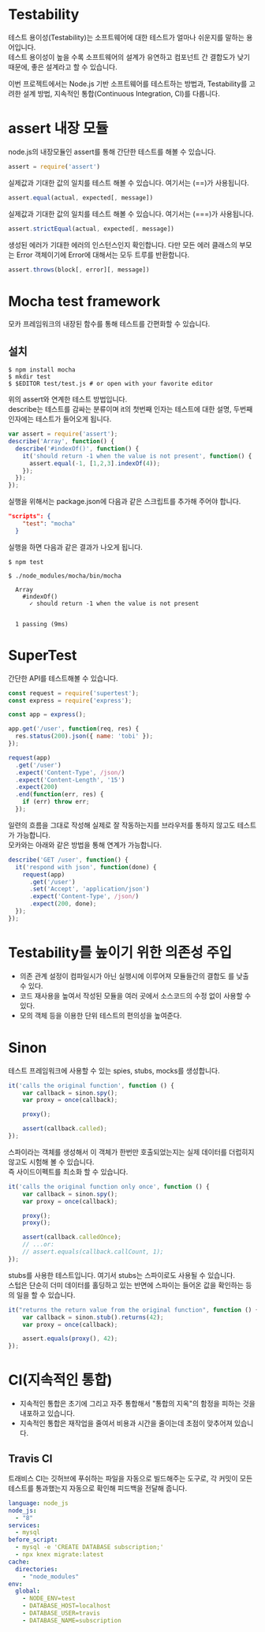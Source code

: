 # Testability

테스트 용이성(Testability)는 소프트웨어에 대한 테스트가 얼마나 쉬운지를 말하는 용어입니다.     
테스트 용이성이 높을 수록 소프트웨어의 설계가 유연하고 컴포넌트 간 결합도가 낮기 때문에, 좋은 설계라고 할 수 있습니다.    

이번 프로젝트에서는 Node.js 기반 소프트웨어를 테스트하는 방법과, Testability를 고려한 설계 방법, 지속적인 통합(Continuous Integration, CI)를 다룹니다.  

# assert 내장 모듈  
node.js의 내장모듈인 assert를 통해 간단한 테스트를 해볼 수 있습니다.  
```js
assert = require('assert')
```
실제값과 기대한 값의 일치를 테스트 해볼 수 있습니다. 여기서는 (==)가 사용됩니다. 
```js
assert.equal(actual, expected[, message])
```
실제값과 기대한 값의 일치를 테스트 해볼 수 있습니다. 여기서는 (===)가 사용됩니다. 
```js
assert.strictEqual(actual, expected[, message])
```  
생성된 에러가 기대한 에러의 인스턴스인지 확인합니다. 다만 모든 에러 클래스의 부모는 Error 객체이기에 Error에 대해서는 모두 트루를 반환합니다.
```js
assert.throws(block[, error][, message])
``` 
# Mocha test framework  
모카 프레임워크의 내장된 함수를 통해 테스트를 간편화할 수 있습니다.  
## 설치  
```
$ npm install mocha
$ mkdir test
$ $EDITOR test/test.js # or open with your favorite editor
```
위의 assert와 연계한 테스트 방법입니다.   
describe는 테스트를 감싸는 분류이며 it의 첫번째 인자는 테스트에 대한 설명, 두번째 인자에는 테스트가 들어오게 됩니다.  
```js
var assert = require('assert');
describe('Array', function() {
  describe('#indexOf()', function() {
    it('should return -1 when the value is not present', function() {
      assert.equal(-1, [1,2,3].indexOf(4));
    });
  });
});
```
실행을 위해서는 package.json에 다음과 같은 스크립트를 추가해 주어야 합니다. 
```json
"scripts": {
    "test": "mocha"
  }
``` 
실행을 하면 다음과 같은 결과가 나오게 됩니다. 
```
$ npm test
```
```
$ ./node_modules/mocha/bin/mocha

  Array
    #indexOf()
      ✓ should return -1 when the value is not present


  1 passing (9ms)
```
# SuperTest  
간단한 API를 테스트해볼 수 있습니다.  
```js
const request = require('supertest');
const express = require('express');

const app = express();

app.get('/user', function(req, res) {
  res.status(200).json({ name: 'tobi' });
});

request(app)
  .get('/user')
  .expect('Content-Type', /json/)
  .expect('Content-Length', '15')
  .expect(200)
  .end(function(err, res) {
    if (err) throw err;
  });
```
일련의 흐름을 그대로 작성해 실제로 잘 작동하는지를 브라우저를 통하지 않고도 테스트가 가능합니다.      
모카와는 아래와 같은 방법을 통해 연계가 가능합니다. 
```js
describe('GET /user', function() {
  it('respond with json', function(done) {
    request(app)
      .get('/user')
      .set('Accept', 'application/json')
      .expect('Content-Type', /json/)
      .expect(200, done);
  });
});
```
# Testability를 높이기 위한 의존성 주입  
- 의존 관계 설정이 컴파일시가 아닌 실행시에 이루어져 모듈들간의 결합도 를 낮출 수 있다.
- 코드 재사용을 높여서 작성된 모듈을 여러 곳에서 소스코드의 수정 없이 사용할 수 있다.
- 모의 객체 등을 이용한 단위 테스트의 편의성을 높여준다.  
# Sinon  
테스트 프레임워크에 사용할 수 있는 spies, stubs, mocks를 생성합니다.  
```js
it('calls the original function', function () {
    var callback = sinon.spy();
    var proxy = once(callback);

    proxy();

    assert(callback.called);
});
```  
스파이라는 객체를 생성해서 이 객체가 한번만 호출되었는지는 실제 데이터를 더럽히지 않고도 시험해 볼 수 있습니다.      
즉 사이드이펙트를 최소화 할 수 있습니다.  
```js
it('calls the original function only once', function () {
    var callback = sinon.spy();
    var proxy = once(callback);

    proxy();
    proxy();

    assert(callback.calledOnce);
    // ...or:
    // assert.equals(callback.callCount, 1);
});
```
stubs를 사용한 테스트입니다. 여기서 stubs는 스파이로도 사용될 수 있습니다.     
스텁은 단순히 더미 데이터를 홀딩하고 있는 반면에 스파이는 들어온 값을 확인하는 등의 일을 할 수 있습니다.
```js
it("returns the return value from the original function", function () {
    var callback = sinon.stub().returns(42);
    var proxy = once(callback);

    assert.equals(proxy(), 42);
});
```
# CI(지속적인 통합)  
- 지속적인 통합은 초기에 그리고 자주 통합해서 "통합의 지옥"의 함정을 피하는 것을 내포하고 있습니다.    
- 지속적인 통합은 재작업을 줄여서 비용과 시간을 줄이는데 초점이 맞추어져 있습니다.   
## Travis CI  
트래비스 CI는 깃허브에 푸쉬하는 파일을 자동으로 빌드해주는 도구로, 각 커밋이 모든 테스트를 통과했는지 자동으로 확인해 피드백을 전달해 줍니다.  
```yml
language: node_js
node_js:
  - "8"
services:
  - mysql
before_script:
  - mysql -e 'CREATE DATABASE subscription;'
  - npx knex migrate:latest
cache:
  directories:
    - "node_modules"
env:
  global:
    - NODE_ENV=test
    - DATABASE_HOST=localhost
    - DATABASE_USER=travis
    - DATABASE_NAME=subscription

```
